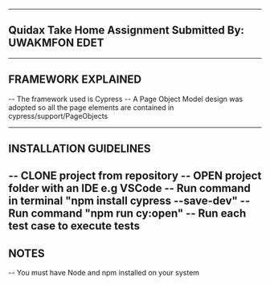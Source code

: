 -----------------------------------------------------------------
Quidax Take Home Assignment Submitted By: UWAKMFON EDET
-----------------------------------------------------------------

------------------------------------------------------------------
FRAMEWORK EXPLAINED
------------------------------------------------------------------
-- The framework used is Cypress
-- A Page Object Model design was adopted so all the page elements are contained
	in cypress/support/PageObjects

-----------------------------------------------------------------
INSTALLATION GUIDELINES
------------------------------------------------------------------
-- CLONE project from repository
-- OPEN project folder with an IDE e.g VSCode
-- Run command in terminal "npm install cypress --save-dev"
-- Run command "npm run cy:open"
-- Run each test case to execute tests
------------------------------------------------------------------
NOTES
------------------------------------------------------------------
-- You must have Node and npm installed on your system	